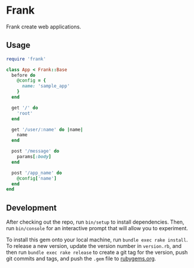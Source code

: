 # Frank

Frank create web applications.

## Usage

```rb
require 'frank'

class App < Frank::Base
  before do
    @config = {
      name: 'sample_app'
    }
  end

  get '/' do
    'root'
  end

  get '/user/:name' do |name|
    name
  end

  post '/message' do
    params[:body]
  end

  post '/app_name' do
    @config['name']
  end
end
```

## Development

After checking out the repo, run `bin/setup` to install dependencies. Then, run `bin/console` for an interactive prompt that will allow you to experiment.

To install this gem onto your local machine, run `bundle exec rake install`. To release a new version, update the version number in `version.rb`, and then run `bundle exec rake release` to create a git tag for the version, push git commits and tags, and push the `.gem` file to [rubygems.org](https://rubygems.org).

